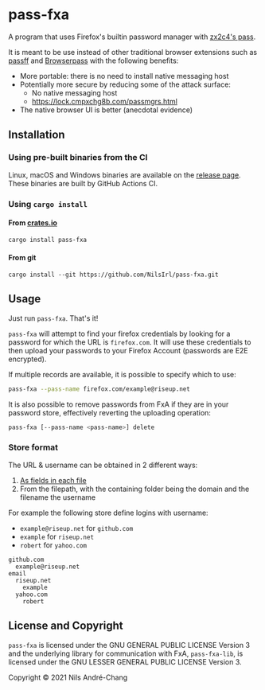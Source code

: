 # pass-fxa

A program that uses Firefox's builtin password manager with [zx2c4's
pass][pass].

It is meant to be use instead of other traditional browser extensions such as
[passff] and [Browserpass][browserpass] with the following benefits:

* More portable: there is no need to install native messaging host
* Potentially more secure by reducing some of the attack surface:
  - No native messaging host
  - https://lock.cmpxchg8b.com/passmgrs.html
* The native browser UI is better (anecdotal evidence)

## Installation

### Using pre-built binaries from the CI

Linux, macOS and Windows binaries are available on the [release page]. These
binaries are built by GitHub Actions CI.

### Using `cargo install`

#### From [crates.io]

```sh
cargo install pass-fxa
```

#### From git

```
cargo install --git https://github.com/NilsIrl/pass-fxa.git
```

## Usage

Just run `pass-fxa`. That's it!

`pass-fxa` will attempt to find your firefox credentials by looking for a
password for which the URL is `firefox.com`. It will use these credentials to
then upload your passwords to your Firefox Account (passwords are E2E
encrypted).

If multiple records are available, it is possible to specify which to use:

```sh
pass-fxa --pass-name firefox.com/example@riseup.net
```

It is also possible to remove passwords from FxA if they are in your password
store, effectively reverting the uploading operation:

```sh
pass-fxa [--pass-name <pass-name>] delete
```

### Store format

The URL & username can be obtained in 2 different ways:

1. [As fields in each file][1]
2. From the filepath, with the containing folder being the domain and the
   filename the username

For example the following store define logins with username:

* `example@riseup.net` for `github.com`
* `example` for `riseup.net`
* `robert` for `yahoo.com`

```
github.com
  example@riseup.net
email
  riseup.net
    example
  yahoo.com
    robert
```

## License and Copyright

`pass-fxa` is licensed under the GNU GENERAL PUBLIC LICENSE Version 3 and the
underlying library for communication with FxA, `pass-fxa-lib`, is licensed
under the GNU LESSER GENERAL PUBLIC LICENSE Version 3.

Copyright © 2021 Nils André-Chang

[browserpass]: https://github.com/browserpass/browserpass-extension
[crates.io]: https://crates.io/crates/mozwire
[passff]: https://github.com/passff/passff
[pass]: https://www.passwordstore.org/
[release page]: https://github.com/NilsIrl/pass-fxa/releases

[1]: https://github.com/passff/passff#multi-line-format
